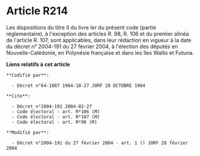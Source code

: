 # Article R214

Les dispositions du titre II du livre Ier du présent code (partie réglementaire), à l'exception des articles R. 98, R. 106 et
du premier alinéa de l'article R. 107, sont applicables, dans leur rédaction en vigueur à la date du décret n° 2004-191 du 27
février 2004, à l'élection des députés en Nouvelle-Calédonie, en Polynésie française et dans les îles Wallis et Futuna.

**Liens relatifs à cet article**

	**Codifié par**:

	  - Décret n°64-1087 1964-10-27 JORF 28 OCTOBRE 1964

	**Cite**:

	  - Décret n°2004-191 2004-02-27
	  - Code électoral - art. R*106 (M)
	  - Code électoral - art. R*107 (M)
	  - Code électoral - art. R*98 (M)

	**Modifié par**:

	  - Décret n°2004-191 du 27 février 2004 - art. 1 () JORF 28 février 2004
